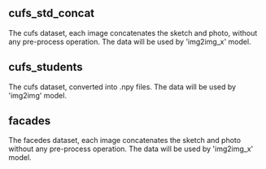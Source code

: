 cufs_std_concat
---------------
The cufs dataset, each image concatenates the sketch and photo, without any pre-process operation. The data will be used by 'img2img_x' model.

cufs_students
-------------
The cufs dataset, converted into .npy files. The data will be used by 'img2img' model.

facades
-------
The facedes dataset, each image concatenates the sketch and photo without any pre-process operation. The data will be used by 'img2img_x' model.
